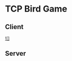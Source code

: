 # TCP Bird Game

## Client
[![]](https://github.com/yuan-0816/TCP-bird-game/blob/main/materials/client.mp4)

## Server

